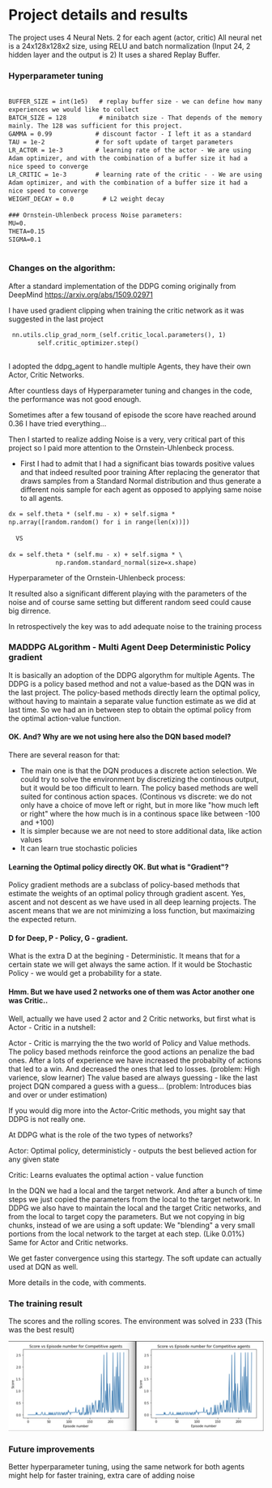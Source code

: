 # Project details and results

The project uses 4 Neural Nets. 2 for each agent (actor, critic)
All neural net is a 24x128x128x2 size, using RELU and batch normalization (Input 24, 2 hidden layer and the output is 2)
It uses a shared Replay Buffer. 
  
### Hyperparameter tuning

```

BUFFER_SIZE = int(1e5)   # replay buffer size - we can define how many experiences we would like to collect
BATCH_SIZE = 128         # minibatch size - That depends of the memory mainly. The 128 was sufficient for this project. 
GAMMA = 0.99            # discount factor - I left it as a standard
TAU = 1e-2              # for soft update of target parameters
LR_ACTOR = 1e-3         # learning rate of the actor - We are using Adam optimizer, and with the combination of a buffer size it had a nice speed to converge
LR_CRITIC = 1e-3        # learning rate of the critic - - We are using Adam optimizer, and with the combination of a buffer size it had a nice speed to converge
WEIGHT_DECAY = 0.0        # L2 weight decay

### Ornstein-Uhlenbeck process Noise parameters:
MU=0.
THETA=0.15
SIGMA=0.1
  
```

### Changes on the algorithm:

After a standard implementation of the DDPG coming originally from DeepMind https://arxiv.org/abs/1509.02971

I have used gradient clipping when training the critic network as it was suggested in the last project

```
 nn.utils.clip_grad_norm_(self.critic_local.parameters(), 1)
        self.critic_optimizer.step()
  
```

I adopted the ddpg_agent to handle multiple Agents, they have their own Actor, Critic Networks.
  
After countless days of Hyperparameter tuning and changes in the code, the performance was not good enough.
  
Sometimes after a few tousand of episode the score have reached around 0.36
I have tried everything...
 
Then I started to realize adding Noise is a very, very critical part of this project so I paid more attention to the Ornstein-Uhlenbeck process.
  
- First I had to admit that I had a significant bias towards positive values and that indeed resulted poor training
After replacing the generator that draws samples from a Standard Normal distribution and thus generate a different nois sample for each agent as opposed to applying same noise to all agents.

```
dx = self.theta * (self.mu - x) + self.sigma * np.array([random.random() for i in range(len(x))])
  
  VS

dx = self.theta * (self.mu - x) + self.sigma * \
             np.random.standard_normal(size=x.shape)
```

Hyperparameter of the Ornstein-Uhlenbeck process:

It resulted also a significant different playing with the parameters of the noise and of course same setting but different random seed could cause big dirrence.
  
In retrospectively the key was to add adequate noise to the training process

### MADDPG ALgorithm - Multi Agent Deep Deterministic Policy gradient

It is basically an adoption of the DDPG algorythm for multiple Agents.
The DDPG is a policy based method and not a value-based as the DQN was in the last project. The policy-based methods directly learn the optimal policy, without having to maintain a separate value function estimate as we did at last time. So we had an in between step to obtain the optimal policy from the optimal action-value function.

#### OK. And? Why are we not using here also the DQN based model?

There are several reason for that:
* The main one is that the DQN produces a discrete action selection. We could try to solve the environment by discretizing the continous output, but it would be too difficult to learn. The policy based methods are well suited for continous action spaces. (Continous vs discrete: we do not only have a choice of move left or right, but in more like "how much left or right" where the how much is in a continous space like between -100 and +100)
* It is simpler because we are not need to store additional data, like action values
* It can learn true stochastic policies

#### Learning the Optimal policy directly OK. But what is "Gradient"?

Policy gradient methods are a subclass of policy-based methods that estimate the weights of an optimal policy through gradient ascent.
Yes, ascent and not descent as we have used in all deep learning projects. The ascent means that we are not minimizing a loss function, but maximaizing the expected return.

#### D for Deep, P - Policy, G - gradient.

What is the extra D at the begining - Deterministic. It means that for a certain state we will get always the same action. If it would be Stochastic Policy - we would get a probability for a state.

#### Hmm. But we have used 2 networks one of them was Actor another one was Critic..

Well, actually we have used 2 actor and 2 Critic networks, but first what is Actor - Critic in a nutshell:

Actor - Critic is marrying the the two world of Policy and Value methods. 
The policy based methods reinforce the good actions an penalize the bad ones. After a lots of experience we have increased the probabilty of actions that led to a win. And decreased the ones that led to losses. (problem: High varience, slow learner)
The value based are always guessing - like the last project DQN compared a guess with a guess... (problem: Introduces bias and over or under estimation)

If you would dig more into the Actor-Critic methods, you might say that DDPG is not really one.

At DDPG what is the role of the two types of networks?

Actor: Optimal policy, deterministicly - outputs the best believed action for any given state

Critic: Learns evaluates the optimal action - value function  

In the DQN we had a local and the target network. And after a bunch of time steps we just copied the parameters from the local to the target network. 
In DDPG we also have to maintain the local and the target Critic networks, and from the local to target copy the parameters. But we not copying in big chunks, instead of we are using a soft update: We "blending" a very small portions from the local network to the target at each step. (Like 0.01%)
Same for Actor and Critic networks.

We get faster convergence using this startegy. The soft update can actually used at DQN as well.

More details in the code, with comments.

### The training result
  
 The scores and the rolling scores. The environment was solved in 233
 (This was the best result)

![result](https://github.com/plitkei/RL-Unity_MlAgents-Pytorch-Tennis.app/blob/main/result.jpg)


### Future improvements

Better hyperparameter tuning, using the same network for both agents might help for faster training, extra care of adding noise
